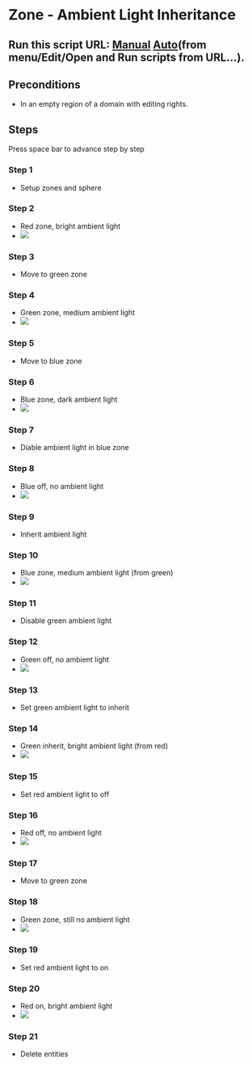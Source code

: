 # Zone - Ambient Light Inheritance
## Run this script URL: [Manual](./test.js?raw=true)   [Auto](./testAuto.js?raw=true)(from menu/Edit/Open and Run scripts from URL...).

## Preconditions
- In an empty region of a domain with editing rights.

## Steps
Press space bar to advance step by step

### Step 1
- Setup zones and sphere
### Step 2
- Red zone, bright ambient light
- ![](./ExpectedImage_00000.png)
### Step 3
- Move to green zone
### Step 4
- Green zone, medium ambient light
- ![](./ExpectedImage_00001.png)
### Step 5
- Move to blue zone
### Step 6
- Blue zone, dark ambient light
- ![](./ExpectedImage_00002.png)
### Step 7
- Diable ambient light in blue zone
### Step 8
- Blue off,  no ambient light
- ![](./ExpectedImage_00003.png)
### Step 9
- Inherit ambient light
### Step 10
- Blue zone, medium ambient light (from green)
- ![](./ExpectedImage_00004.png)
### Step 11
- Disable green ambient light
### Step 12
- Green off,  no ambient light
- ![](./ExpectedImage_00005.png)
### Step 13
- Set green ambient light to inherit
### Step 14
- Green inherit, bright ambient light (from red)
- ![](./ExpectedImage_00006.png)
### Step 15
- Set red ambient light to off
### Step 16
- Red off,  no ambient light
- ![](./ExpectedImage_00007.png)
### Step 17
- Move to green zone
### Step 18
- Green zone, still no ambient light
- ![](./ExpectedImage_00008.png)
### Step 19
- Set red ambient light to on
### Step 20
- Red on, bright ambient light
- ![](./ExpectedImage_00009.png)
### Step 21
- Delete entities
